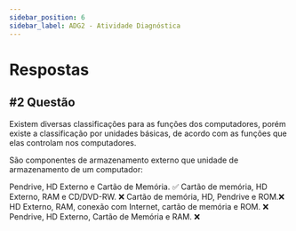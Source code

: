 ```yaml
---
sidebar_position: 6
sidebar_label: ADG2 - Atividade Diagnóstica
---
```


# Respostas

## #2 Questão

Existem diversas classificações para as funções dos computadores, porém existe a classificação por unidades básicas, de acordo com as funções que elas controlam nos computadores.

São componentes de armazenamento externo que unidade de armazenamento de um computador:

Pendrive, HD Externo e Cartão de Memória. ✅
Cartão de memória, HD Externo, RAM e CD/DVD-RW. ❌
Cartão de memória, HD, Pendrive e ROM.❌
HD Externo, RAM, conexão com Internet, cartão de memória e ROM. ❌
Pendrive, HD Externo, Cartão de Memória e RAM. ❌